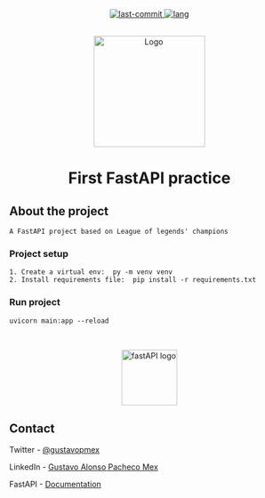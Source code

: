 <div align="center">
	<a href="#changelog">
		<img src="https://img.shields.io/github/last-commit/gustavopmex/fastAPI-first-practice?color=yellow&style=for-the-badge" alt="last-commit">
	</a>
	<a href="#changelog">
		<img src="https://img.shields.io/github/languages/top/gustavopmex/fastAPI-first-practice?style=for-the-badge" alt="lang">
	</a>
</div>


<!-- PROJECT LOGO -->
<br />
<p align="center">
  <a href="https://github.com/GustavoPMex/">
    <img src="https://i.imgur.com/b67v87R.png" alt="Logo" width="200" height="200">
  </a>

  <h1 align="center">First FastAPI practice</h1>

</p>


## About the project
```
A FastAPI project based on League of legends' champions
```

### Project setup
```
1. Create a virtual env:  py -m venv venv
2. Install requirements file:  pip install -r requirements.txt
```

### Run project
```
uvicorn main:app --reload
```
<br>

<p align="center">
  <a href="https://fastapi.tiangolo.com/">
    <img src="https://seeklogo.com/images/F/fastapi-logo-541BAA112F-seeklogo.com.png" alt="fastAPI logo" width="100" height="100">
  </a>
</p>

## Contact
Twitter - [@gustavopmex](https://twitter.com/gustavopmex)

LinkedIn - [Gustavo Alonso Pacheco Mex](https://www.linkedin.com/in/gustavopmex/)

FastAPI - [Documentation](https://fastapi.tiangolo.com/)